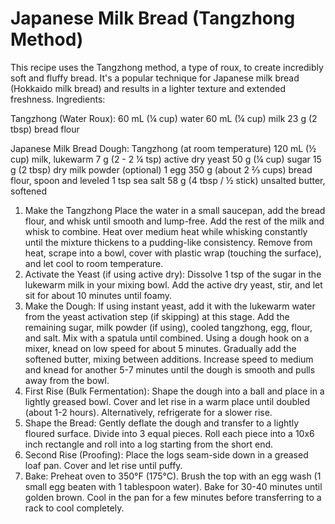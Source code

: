 Japanese Milk Bread (Tangzhong Method)
=====
This recipe uses the Tangzhong method, a type of roux, to create incredibly soft and fluffy bread. It's a popular technique for Japanese milk bread (Hokkaido milk bread) and results in a lighter texture and extended freshness. 
Ingredients: 

Tangzhong (Water Roux): 
60 mL (¼ cup) water
60 mL (¼ cup) milk
23 g (2 tbsp) bread flour 

Japanese Milk Bread Dough: 
Tangzhong (at room temperature)
120 mL (½ cup) milk, lukewarm
7 g (2 - 2 ¼ tsp) active dry yeast
50 g (¼ cup) sugar
15 g (2 tbsp) dry milk powder (optional)
1 egg
350 g (about 2 ⅔ cups) bread flour, spoon and leveled
1 tsp sea salt
58 g (4 tbsp / ½ stick) unsalted butter, softened 

1. Make the Tangzhong
Place the water in a small saucepan, add the bread flour, and whisk until smooth and lump-free.
Add the rest of the milk and whisk to combine.
Heat over medium heat while whisking constantly until the mixture thickens to a pudding-like consistency.
Remove from heat, scrape into a bowl, cover with plastic wrap (touching the surface), and let cool to room temperature. 
3. Activate the Yeast (if using active dry):
Dissolve 1 tsp of the sugar in the lukewarm milk in your mixing bowl. Add the active dry yeast, stir, and let sit for about 10 minutes until foamy. 
4. Make the Dough:
If using instant yeast, add it with the lukewarm water from the yeast activation step (if skipping) at this stage. Add the remaining sugar, milk powder (if using), cooled tangzhong, egg, flour, and salt. Mix with a spatula until combined. Using a dough hook on a mixer, knead on low speed for about 5 minutes. Gradually add the softened butter, mixing between additions. Increase speed to medium and knead for another 5-7 minutes until the dough is smooth and pulls away from the bowl. 
5. First Rise (Bulk Fermentation):
Shape the dough into a ball and place in a lightly greased bowl. Cover and let rise in a warm place until doubled (about 1-2 hours). Alternatively, refrigerate for a slower rise. 
6. Shape the Bread:
Gently deflate the dough and transfer to a lightly floured surface. Divide into 3 equal pieces. Roll each piece into a 10x6 inch rectangle and roll into a log starting from the short end. 
7. Second Rise (Proofing):
Place the logs seam-side down in a greased loaf pan. Cover and let rise until puffy. 
8. Bake:
Preheat oven to 350°F (175°C). Brush the top with an egg wash (1 small egg beaten with 1 tablespoon water). Bake for 30-40 minutes until golden brown. Cool in the pan for a few minutes before transferring to a rack to cool completely. 
